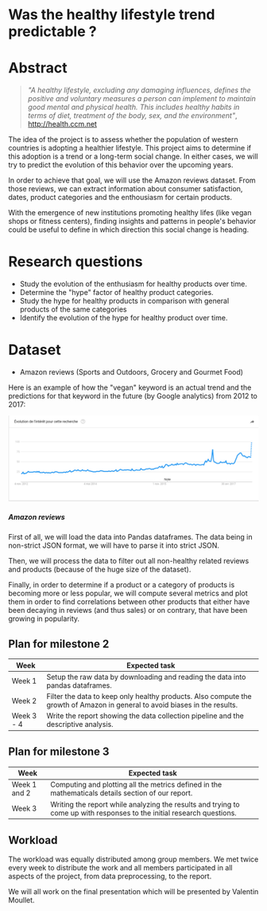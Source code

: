 # Was the healthy lifestyle trend predictable ?

# Abstract
> *"A healthy lifestyle, excluding any damaging influences, defines the positive and voluntary measures a person can implement to maintain good mental and physical health. This includes healthy habits in terms of diet, treatment of the body, sex, and the environment"*, http://health.ccm.net 

The idea of the project is to assess whether the population of western countries is adopting a healthier lifestyle. This project aims to determine if this adoption is a trend or a long-term social change. In either cases, we will try to predict the evolution of this behavior over the upcoming years.

In order to achieve that goal, we will use the Amazon reviews dataset. From those reviews, we can extract information about consumer satisfaction, dates, product categories and the enthousiasm for certain products.

With the emergence of new institutions promoting healthy lifes (like vegan shops or fitness centers), finding insights and patterns in people's behavior could be useful to define in which direction this social change is heading.

# Research questions
* Study the evolution of the enthusiasm for healthy products over time.
* Determine the "hype" factor of healthy product categories.
* Study the hype for healthy products in comparison with general products of the same categories
* Identify the evolution of the hype for healthy product over time. 

# Dataset
* Amazon reviews (Sports and Outdoors, Grocery and Gourmet Food)

Here is an example of how the "vegan" keyword is an actual trend and the predictions for that keyword in the future (by Google analytics) from 2012 to 2017:

![Interest evolution for the "vegan" keyword](vegan_trend.png)

##### Amazon reviews
First of all, we will load the data into Pandas dataframes. The data being in non-strict JSON format, we will have to parse it into strict JSON.

Then, we will process the data to filter out all non-healthy related reviews and products (because of the huge size of the dataset).

Finally, in order to determine if a product or a category of products is becoming more or less popular, we will compute several metrics and plot them in order to find correlations between other products that either have been decaying in reviews (and thus sales) or on contrary, that have been growing in popularity.

## Plan for milestone 2
|Week|Expected task|
|---|---|
|Week 1| Setup the raw data by downloading and reading the data into pandas dataframes.
|Week 2| Filter the data to keep only healthy products. Also compute the growth of Amazon in general to avoid biases in the results.
|Week 3 - 4| Write the report showing the data collection pipeline and the descriptive analysis.

## Plan for milestone 3

|Week|Expected task|
|---|---|
|Week 1 and 2| Computing and plotting all the metrics defined in the mathematicals details section of our report.
|Week 3| Writing the report while analyzing the results and trying to come up with responses to the initial research questions.

## Workload 
The workload was equally distributed among group members. We met twice every week to distribute the work and all members participated in all aspects of the project, from data preprocessing, to the report.

We will all work on the final presentation which will be presented by Valentin Moullet.
